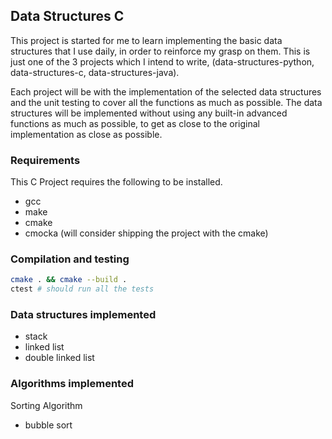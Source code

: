 ## Data Structures C

This project is started for me to learn implementing the basic data structures that I use daily, in order to reinforce my grasp on them. This is just one of the 3 projects which I intend to write, (data-structures-python, data-structures-c, data-structures-java).

Each project will be with the implementation of the selected data structures and the unit testing to cover all the functions as much as possible. The data structures will be implemented without using any built-in advanced functions as much as possible, to get as close to the original implementation as close as possible.

### Requirements

This C Project requires the following to be installed.

- gcc
- make
- cmake
- cmocka (will consider shipping the project with the cmake)

### Compilation and testing

```bash
cmake . && cmake --build .
ctest # should run all the tests
```

### Data structures implemented
- stack
- linked list
- double linked list

### Algorithms implemented
Sorting Algorithm
- bubble sort